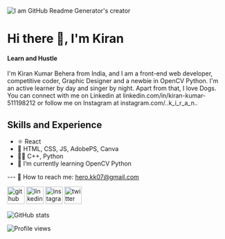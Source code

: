 ![I am GitHub Readme Generator's creator](https://media-exp1.licdn.com/dms/image/C4E16AQFSxrgnPKxnXw/profile-displaybackgroundimage-shrink_200_800/0/1626780178101?e=1639612800&v=beta&t=DoQTol4FvysK_4I3VrNEIjznOrSdgDfN57p8gpOqF8o)

# Hi there 👋, I'm Kiran
#### Learn and Hustle

I'm Kiran Kumar Behera from India, and I am a front-end web developer, competitive coder, Graphic Designer and a newbie in OpenCV Python. I'm an active learner by day and singer by night. Apart from that, I love Dogs. You can connect with me on Linkedin at linkedin.com/in/kiran-kumar-511198212 or follow me on Instagram at instagram.com/_._.k_i_r_a_n._._

## Skills and Experience
* ⚛ React
* 🎨 HTML, CSS, JS, AdobePS, Canva
* 👩‍💻 C++, Python
* 🌱 I’m currently learning OpenCV Python 

 
--- 📧 How to reach me: hero.kk07@gmail.com 


[<img src='https://cdn.jsdelivr.net/npm/simple-icons@3.0.1/icons/github.svg' alt='github' height='40'>](https://github.com/KiranKumarBehera)  [<img src='https://cdn.jsdelivr.net/npm/simple-icons@3.0.1/icons/linkedin.svg' alt='linkedin' height='40'>](https://www.linkedin.com/in/kiran-kumar-511198212/)  [<img src='https://cdn.jsdelivr.net/npm/simple-icons@3.0.1/icons/instagram.svg' alt='instagram' height='40'>](https://www.instagram.com/_._.k_i_r_a_n._._/)  [<img src='https://cdn.jsdelivr.net/npm/simple-icons@3.0.1/icons/twitter.svg' alt='twitter' height='40'>](https://twitter.com/@Kiran_KuB)  

![GitHub stats](https://github-readme-stats.vercel.app/api?username=KiranKumarBehera&show_icons=true)  

![Profile views](https://gpvc.arturio.dev/KiranKumarBehera)  
